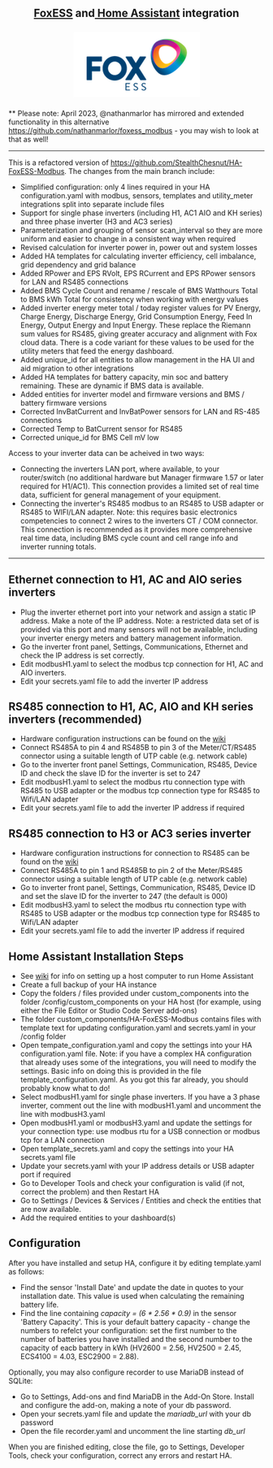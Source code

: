 <h2 align="center">
   <a href="https://www.fox-ess.com">FoxESS</a> and<a href="https://www.home-assistant.io"> Home Assistant</a> integration
   </br></br>
   <img src="https://github.com/home-assistant/brands/raw/master/custom_integrations/foxess/logo.png" >
   </br>
</h2>

** Please note: April 2023, @nathanmarlor has mirrored and extended functionality in this alternative https://github.com/nathanmarlor/foxess_modbus - you may wish to look at that as well!

---

This is a refactored version of https://github.com/StealthChesnut/HA-FoxESS-Modbus. The changes from the main branch include:

* Simplified configuration: only 4 lines required in your HA configuration.yaml with modbus, sensors, templates and utility_meter integrations split into separate include files
* Support for single phase inverters (including H1, AC1 AIO and KH series) and three phase inverter (H3 and AC3 series)
* Parameterization and grouping of sensor scan_interval so they are more uniform and easier to change in a consistent way when required
* Revised calculation for inverter power in, power out and system losses
* Added HA templates for calculating inverter efficiency, cell imbalance, grid dependency and grid balance
* Added RPower and EPS RVolt, EPS RCurrent and EPS RPower sensors for LAN and RS485 connections
* Added BMS Cycle Count and rename / rescale of BMS Watthours Total to BMS kWh Total for consistency when working with energy values
* Added inverter energy meter total / today register values for PV Energy, Charge Energy, Discharge Energy, Grid Consumption Energy, Feed In Energy, Output Energy and Input Energy. These replace the Riemann sum values for RS485, giving greater accuracy and alignment with Fox cloud data. There is a code variant for these values to be used for the utility meters that feed the energy dashboard.
* Added unique_id for all entities to allow management in the HA UI and aid migration to other integrations
* Added HA templates for battery capacity, min soc and battery remaining. These are dynamic if BMS data is available.
* Added entities for inverter model and firmware versions and BMS / battery firmware versions
* Corrected InvBatCurrent and InvBatPower sensors for LAN and RS-485 connections
* Corrected Temp to BatCurrent sensor for RS485
* Corrected unique_id for BMS Cell mV low

Access to your inverter data can be acheived in two ways:

* Connecting the inverters LAN port, where available, to your router/switch (no additional hardware but Manager firmware 1.57 or later required for H1/AC1). This connection provides a limited set of real time data, sufficient for general management of your equipment.
* Connecting the inverter's RS485 modbus to an RS485 to USB adapter or RS485 to WIFI/LAN adapter. Note: this requires basic electronics competencies to connect 2 wires to the inverters CT / COM connector. This connection is recommended as it provides more comprehensive real time data, including BMS cycle count and cell range info and inverter running totals.


---


## Ethernet connection to H1, AC and AIO series inverters
* Plug the inverter ethernet port into your network and assign a static IP address. Make a note of the IP address. Note: a restricted data set of is provided via this port and many sensors will not be available, including your inverter energy meters and battery management information.
* Go the inverter front panel, Settings, Communications, Ethernet and check the IP address is set correctly. 
* Edit modbusH1.yaml to select the modbus tcp connection for H1, AC and AIO inverters.
* Edit your secrets.yaml file to add the inverter IP address

## RS485 connection to H1, AC, AIO and KH series inverters (recommended)
* Hardware configuration instructions can be found on the [wiki](https://github.com/StealthChesnut/HA-FoxESS-Modbus/wiki/)
* Connect RS485A to pin 4 and RS485B to pin 3 of the Meter/CT/RS485 connector using a suitable length of UTP cable (e.g. network cable)
* Go to the inverter front panel Settings, Communication, RS485, Device ID and check the slave ID for the inverter is set to 247
* Edit modbusH1.yaml to select the modbus rtu connection type with RS485 to USB adapter or the modbus tcp connection type for RS485 to Wifi/LAN adapter
* Edit your secrets.yaml file to add the inverter IP address if required

## RS485 connection to H3 or AC3 series inverter
* Hardware configuration instructions for connection to RS485 can be found on the [wiki](https://github.com/StealthChesnut/HA-FoxESS-Modbus/wiki/)
* Connect RS485A to pin 1 and RS485B to pin 2 of the Meter/RS485 connector using a suitable length of UTP cable (e.g. network cable)
* Go to inverter front panel, Settings, Communication, RS485, Device ID and set the slave ID for the inverter to 247 (the default is 000)
* Edit modbusH3.yaml to select the modbus rtu connection type with RS485 to USB adapter or the modbus tcp connection type for RS485 to Wifi/LAN adapter
* Edit your secrets.yaml file to add the inverter IP address if required

## Home Assistant Installation Steps

* See [wiki](https://github.com/TonyM1958/HA-FoxESS-Modbus/wiki/Installing-Home-Assistant-on-a-USFF-PC) for info on setting up a host computer to run Home Assistant
* Create a full backup of your HA instance
* Copy the folders / files provided under custom_components into the folder /config/custom_components on your HA host (for example, using either the File Editor or Studio Code Server add-ons)
* The folder custom_components/HA-FoxESS-Modbus contains files with template text for updating configuration.yaml and secrets.yaml in your /config folder 
* Open tempate_configuration.yaml and copy the settings into your HA configuration.yaml file. Note: if you have a complex HA configuration that already uses some of the integrations, you will need to modify the settings. Basic info on doing this is provided in the file template_configuration.yaml. As you got this far already, you should probably know what to do!
* Select modbusH1.yaml for single phase inverters. If you have a 3 phase inverter, comment out the line with modbusH1.yaml and uncomment the line with modbusH3.yaml
* Open modbusH1.yaml or modbusH3.yaml and update the settings for your connection type: use modbus rtu for a USB connection or modbus tcp for a LAN connection
* Open template_secrets.yaml and copy the settings into your HA secrets.yaml file
* Update your secrets.yaml with your IP address details or USB adapter port if required
* Go to Developer Tools and check your configuration is valid (if not, correct the problem) and then Restart HA
* Go to Settings / Devices & Services / Entities and check the entities that are now available.
* Add the required entities to your dashboard(s)

## Configuration

After you have installed and setup HA, configure it by editing template.yaml as follows:

* Find the sensor 'Install Date' and update the date in quotes to your installation date. This value is used when calculating the remaining battery life.
* Find the line containing _capacity = (6 * 2.56 * 0.9)_ in the sensor 'Battery Capacity'. This is your default battery capacity - change the numbers to refelct your configuration: set the first number to the number of batteries you have installed and the second number to the capacity of eacb battery in kWh (HV2600 = 2.56, HV2500 = 2.45, ECS4100 = 4.03, ESC2900 = 2.88).

Optionally, you may also configure recorder to use MariaDB instead of SQLite:

* Go to Settings, Add-ons and find MariaDB in the Add-On Store. Install and configure the add-on, making a note of your db password.
* Open your secrets.yaml file and update the _mariadb_url_ with your db password
* Open the file recorder.yaml and uncomment the line starting _db_url_ 

When you are finished editing, close the file, go to Settings, Developer Tools, check your configuration, correct any errors and restart HA.
